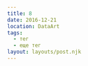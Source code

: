```yaml
---
title: 8
date: 2016-12-21
location: DataArt
tags:
  - тег
  - еще тег
layout: layouts/post.njk
---
```

